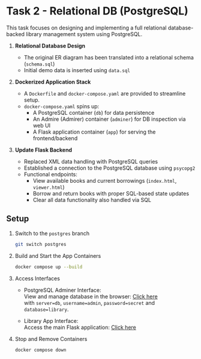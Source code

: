 # Task 2 - Relational DB (PostgreSQL)

This task focuses on designing and implementing a full relational database-backed library management system using PostgreSQL.

1. **Relational Database Design** 
    - The original ER diagram has been translated into a relational schema (`schema.sql`)
    - Initial demo data is inserted using `data.sql` <!-- to showcase application functionality -->

2. **Dockerized Application Stack**
    - A `Dockerfile` and `docker-compose.yaml` are provided to streamline setup.
    - `docker-compose.yaml` spins up:
        - A PostgreSQL container (`db`) for data persistence
        - An Admire (Admirer) container (`adminer`) for DB inspection via web UI
        - A Flask application container (`app`) for serving the frontend/backend

3. **Update Flask Backend**
    - Replaced XML data handling with PostgreSQL queries
    - Established a connection to the PostgreSQL database using `psycopg2`
    - Functional endpoints:
        - View available books and current borrowings (`index.html`, `viewer.html`)
        - Borrow and return books with proper SQL-based state updates
        - Clear all data functionality also handled via SQL


## Setup
1. Switch to the `postgres` branch
    ```bash
    git switch postgres
    ```

2. Build and Start the App Containers
    ```bash
    docker compose up --build
    ```

3. Access Interfaces
    - PostgreSQL Adminer Interface:  
        View and manage database in the browser: [Click here](http://127.0.0.1:8080/?pgsql=library)  
        with `server=db`, `username=admin`, `password=secret` and `database=library`.

    - Library App Interface:  
        Access the main Flask application: [Click here](http://127.0.0.1:5001)

4. Stop and Remove Containers
    ```bash
    docker compose down
    ```